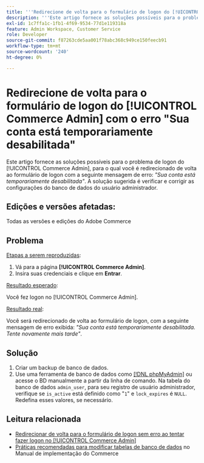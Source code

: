 ```yaml
---
title: '''Redirecione de volta para o formulário de logon do [!UICONTROL Commerce Admin] com o erro "Sua conta está temporariamente desabilitada"'
description: '''Este artigo fornece as soluções possíveis para o problema de logon de administrador do Commerce, em que você é redirecionado de volta ao formulário de logon com a seguinte mensagem de erro: *"Sua conta está temporariamente desabilitada"*. A solução sugerida é verificar e corrigir as configurações do banco de dados do usuário administrador."'
exl-id: 1c7ffa1c-1fb1-4f69-9534-77d1e119318a
feature: Admin Workspace, Customer Service
role: Developer
source-git-commit: f87263cde5aa001f78abc368c949ce150feecb91
workflow-type: tm+mt
source-wordcount: '240'
ht-degree: 0%

---
```


# Redirecione de volta para o formulário de logon do [!UICONTROL Commerce Admin] com o erro &quot;Sua conta está temporariamente desabilitada&quot;

Este artigo fornece as soluções possíveis para o problema de logon do [!UICONTROL Commerce Admin], para o qual você é redirecionado de volta ao formulário de logon com a seguinte mensagem de erro: *&quot;Sua conta está temporariamente desabilitada&quot;*. A solução sugerida é verificar e corrigir as configurações do banco de dados do usuário administrador.

## Edições e versões afetadas:

Todas as versões e edições do Adobe Commerce

## Problema

<u>Etapas a serem reproduzidas</u>:

1. Vá para a página **[!UICONTROL Commerce Admin]**.
1. Insira suas credenciais e clique em **Entrar**.

<u>Resultado esperado</u>:

Você fez logon no [!UICONTROL Commerce Admin].

<u>Resultado real</u>:

Você será redirecionado de volta ao formulário de logon, com a seguinte mensagem de erro exibida: *&quot;Sua conta está temporariamente desabilitada. Tente novamente mais tarde&quot;*.

## Solução

1. Criar um backup de banco de dados.
1. Use uma ferramenta de banco de dados como [[!DNL phpMyAdmin]](https://devdocs.magento.com/guides/v2.2/install-gde/prereq/optional.html#install-optional-phpmyadmin) ou acesse o BD manualmente a partir da linha de comando. Na tabela do banco de dados `admin_user`, para seu registro de usuário administrador, verifique se `is_active` está definido como &quot;`1`&quot; e `lock_expires` é `NULL`. Redefina esses valores, se necessário.

## Leitura relacionada

* [Redirecionar de volta para o formulário de logon sem erro ao tentar fazer logon no [!UICONTROL Commerce Admin]](https://experienceleague.adobe.com/en/docs/commerce-knowledge-base/kb/troubleshooting/miscellaneous/login-redirect-when-trying-to-login-to-magento-admin)
* [Práticas recomendadas para modificar tabelas de banco de dados](https://experienceleague.adobe.com/en/docs/commerce-operations/implementation-playbook/best-practices/development/modifying-core-and-third-party-tables#why-adobe-recommends-avoiding-modifications) no Manual de implementação do Commerce
